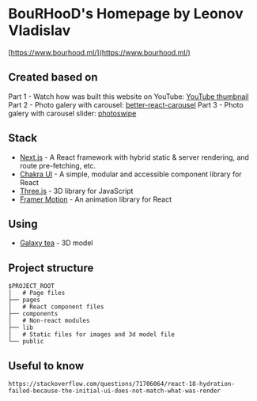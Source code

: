 # BouRHooD's Homepage by Leonov Vladislav

[https://www.bourhood.ml/](https://www.bourhood.ml/)

## Created based on

Part 1 - Watch how was built this website on YouTube: [YouTube thumbnail](https://www.youtube.com/watch?v=bSMZgXzC9AA)
Part 2 - Photo galery with carousel: [better-react-carousel](https://github.com/devpanther/better-react-carousel)
Part 3 - Photo galery with carousel slider: [photoswipe](https://photoswipe.com/getting-started/)

## Stack

- [Next.js](https://nextjs.org/) - A React framework with hybrid static & server rendering, and route pre-fetching, etc.
- [Chakra UI](https://chakra-ui.com/) - A simple, modular and accessible component library for React
- [Three.js](https://threejs.org/) - 3D library for JavaScript
- [Framer Motion](https://www.framer.com/motion/) - An animation library for React

## Using

- [Galaxy tea](https://sketchfab.com/3d-models/galax-tea-c3f5fc0760144f6f85ed61e67195c683) - 3D model

## Project structure

```
$PROJECT_ROOT
│   # Page files
├── pages
│   # React component files
├── components
│   # Non-react modules
├── lib
│   # Static files for images and 3d model file
└── public
```

##  Useful to know

```
https://stackoverflow.com/questions/71706064/react-18-hydration-failed-because-the-initial-ui-does-not-match-what-was-render
```